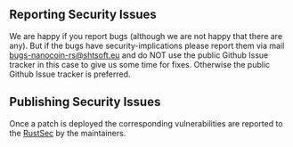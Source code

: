 ## Reporting Security Issues

We are happy if you report bugs (although we are not happy that there are any).
But if the bugs have security-implications please report them via mail [bugs-nanocoin-rs@shtsoft.eu](mailto:bugs-nanocoin-rs@shtsoft.eu) and do NOT use the public Github Issue tracker in this case to give us some time for fixes.
Otherwise the public Github Issue tracker is preferred.

## Publishing Security Issues

Once a patch is deployed the corresponding vulnerabilities are reported to the [RustSec](https://github.com/RustSec/advisory-db) by the maintainers.
